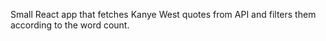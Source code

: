 
Small React app that fetches Kanye West quotes from API
and filters them according to the word count.


